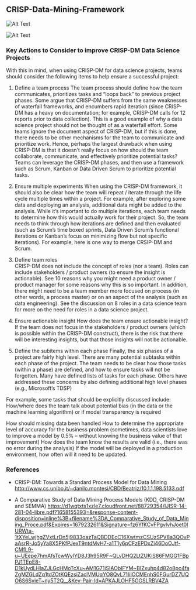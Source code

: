 ## CRISP-Data-Mining-Framework

![Alt Text](https://www.slideteam.net/media/catalog/product/cache/1280x720/d/a/data_scientist_life_cycle_of_data_science_ppt_diagrams_slide01.jpg)

![Alt Text](https://www.datascience-pm.com/wp-content/uploads/2020/05/crisp-tasks.png)

### Key Actions to Consider to improve CRISP-DM Data Science Projects
 
With this in mind, when using CRISP-DM for data science projects, teams should consider the following items to help ensure a successful project:

1. Define a team process
The team process should define how the team communicates, prioritizes tasks and “loops back” to previous project phases.
Some argue that CRISP-DM suffers from the same weaknesses of waterfall frameworks, and encumbers rapid iteration (since CRISP-DM has a heavy on documentation; for example, CRISP-DM calls for 12 reports prior to data collection). This is a good example of why a data science project should not be thought of as a waterfall effort.
Some teams ignore the document aspect of CRISP-DM, but if this is done, there needs to be other mechanisms for the team to communicate and prioritize work. Hence, perhaps the largest drawback when using CRISP-DM is that it doesn’t really focus on how should the team collaborate, communicate, and effectively prioritize potential tasks? Teams can leverage the CRISP-DM phases, and then use a framework such as Scrum, Kanban or Data Driven Scrum to prioritize potential tasks.

2. Ensure multiple experiments 
When using the CRISP-DM framework, it should also be clear how the team will repeat / iterate through the life cycle multiple times within a project. For example, after exploring some data and deploying an analysis, additional data might be added to the analysis.
While it’s important to do multiple iterations, each team needs to determine how this would actually work for their project. So, the team needs to think through how iterations are defined and then evaluated (such as Scrum’s time boxed sprints, Data Driven Scrum’s functional iterations or Kanban’s focus on minimizing flow but not specific iterations).  For example, here is one way to merge CRSIP-DM and Scrum.

3. Define team roles  
CRISP-DM does not include the concept of roles (nor a team). Roles can include stakeholders / product owners (to ensure the insight is actionable). See 10 reasons why you might need a product owner / product manager for some reasons why this is so important.
In addition, there might need to be a team member more focused on process (in other words, a process master) or on an aspect of the analysis (such as data engineering). See the discussion on 8 roles in a data science team for more on the need for roles in a data science project.

4. Ensure actionable insight 
How does the team ensure actionable insight? If the team does not focus in the stakeholders / product owners (which is possible within the CRISP-DM construct), there is the risk that there will be interesting insights, but that those insights will not be actionable.

5. Define the subitems within each phase
Finally, the six phases of a project are fairly high level. There are many potential subtasks within each phase of the project. The team needs to be clear how those tasks (within a phase) are defined, and how to ensure tasks will not be forgotten. Many have defined lists of tasks for each phase. Others have addressed these concerns by also defining additional high level phases (e.g., Microsoft’s TDSP)

For example, some tasks that should be explicitly discussed include:
How/where does the team talk about potential bias (in the data or the machine learning algorithm) or if model transparency is required

How should missing data been handled
How to determine the appropriate level of accuracy for the business problem (sometimes, data scientists love to improve a model by 0.5% – without knowing the business value of that improvement)
How does the team know the results are valid (i.e., there was no error during the analysis)
If the model will be deployed in a production environment, how often will it need to be updated.

### References
- CRISP-DM: Towards a Standard Process Model for Data Mining
http://www.cs.unibo.it/~danilo.montesi/CBD/Beatriz/10.1.1.198.5133.pdf

- A Comparative Study of Data Mining Process Models (KDD, CRISP-DM and SEMMA) 
https://d1wqtxts1xzle7.cloudfront.net/88729354/IJISR-14-281-04-libre.pdf?1658155393=&response-content-disposition=inline%3B+filename%3DA_Comparative_Study_of_Data_Mining_Proce.pdf&Expires=1679232611&Signature=fz6YfKCvFPgvlvhJoet0lURWta-1tXYeLwjhgZVxtLrDn5j9833oazTaQBDDEcC16XwtmzCSUzSPV8a3QOvPaAsrR-Jo5yYa8X5PKfPJexT9ntdMvH7-a1T1y6pCFzEPDxZi46DoOJtf-CMfL9-u~UEepe7hmAfsTcwWylYD8J3h95R9F~QLvDHQ2LtZUKiS86FMGG1FBpPJ1TEpE8-D1kUydLHlaZJLGcHMoTcXu~AM1G71iSIAOblFYM~BIZxuhp4d82o8pc4faZgMZGLdZq1tdZOtKQEzsiZaclVMUqYO8QvL71IiIOCMEnhS0FGurDZ7UQO6S6SvieT~ny5T2Q__&Key-Pair-Id=APKAJLOHF5GGSLRBV4ZA
 
